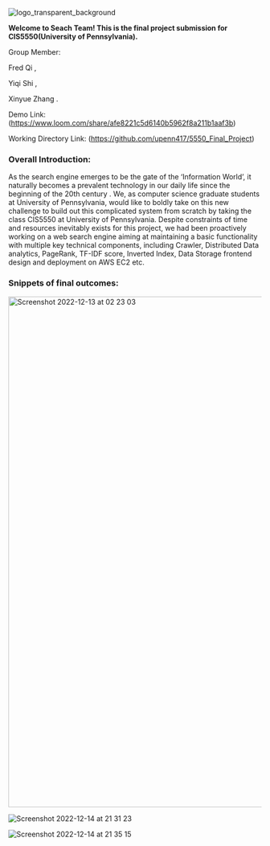 ![logo_transparent_background](https://user-images.githubusercontent.com/95191538/207745500-f6f7138f-2dd6-449e-ba87-2b14b825c8d0.png)


**Welcome to Seach Team! This is the final project submission for CIS5550(University of Pennsylvania).**

Group Member: 

Fred Qi , 

Yiqi Shi , 

Xinyue Zhang .

Demo Link: (https://www.loom.com/share/afe8221c5d6140b5962f8a211b1aaf3b)

Working Directory Link: (https://github.com/upenn417/5550_Final_Project)


### Overall Introduction:
As the search engine emerges to be the gate of the ‘Information World’, it naturally becomes a prevalent technology in our daily life since the beginning of the 20th century . We, as computer science graduate students at University of Pennsylvania, would like to boldly take on this new challenge to build out this complicated system from scratch by taking the class CIS5550 at University of Pennsylvania. Despite constraints of time and resources inevitably exists for this project, we had been proactively working on a web search engine aiming at maintaining a basic functionality with multiple key technical components, including Crawler, Distributed Data analytics, PageRank, TF-IDF score, Inverted Index, Data Storage frontend design and deployment on AWS EC2 etc.

### Snippets of final outcomes:
<img width="1016" alt="Screenshot 2022-12-13 at 02 23 03" src="https://user-images.githubusercontent.com/95191538/211129463-86ac6d55-6889-4168-a5e5-49eb421e9e0b.png">

![Screenshot 2022-12-14 at 21 31 23](https://user-images.githubusercontent.com/95191538/211129468-ec4f349d-4b1b-4ee2-a576-ba6593da4e69.png)

![Screenshot 2022-12-14 at 21 35 15](https://user-images.githubusercontent.com/95191538/211129471-029edeaf-94d8-4510-9e32-b6373d85bec8.png)
